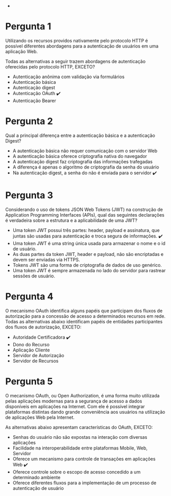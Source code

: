 - 
# Pergunta 1
Utilizando os recursos providos nativamente pelo protocolo HTTP é possível diferentes abordagens para a autenticação de usuários em uma aplicação Web.

Todas as alternativas a seguir trazem abordagens de autenticação oferecidas pelo protocolo HTTP, EXCETO?

- Autenticação anônima com validação via formulários 
- Autenticação básica
- Autenticação digest
- Autenticação OAuth :heavy_check_mark: 
- Autenticação Bearer 

# Pergunta 2
Qual a principal diferença entre a autenticação básica e a autenticação Digest?

- A autenticação básica não requer comunicação com o servidor Web
- A autenticação básica oferece criptografia nativa do navegador
- A autenticação digest faz criptografia das informações trafegadas
- A diferença é apenas o algoritmo de criptografia da senha do usuário 
- Na autenticação digest, a senha do não é enviada para o servidor :heavy_check_mark: 

# Pergunta 3
Considerando o uso de tokens JSON Web Tokens (JWT) na construção de Application Programming Interfaces (APIs), qual das seguintes declarações é verdadeira sobre a estrutura e a aplicabilidade de uma JWT?

- Uma token JWT possui três partes: header, payload e assinatura, que juntas são usadas para autenticação e troca segura de informações. :heavy_check_mark: 
- Uma token JWT é uma string única usada para armazenar o nome e o id de usuário.
- As duas partes da token JWT, header e payload, não são encriptadas e devem ser enviadas via HTTPS.
- Tokens JWT são uma forma de criptografia de dados de uso genérico.
- Uma token JWT é sempre armazenada no lado do servidor para rastrear sessões de usuário.

# Pergunta 4
O mecanismo OAuth identifica alguns papéis que participam dos fluxos de autorização para a concessão de acesso a determinados recursos em rede. Todas as alternativas abaixo identificam papéis de entidades participantes dos fluxos de autorização, EXCETO:

- Autoridade Certificadora :heavy_check_mark: 
- Dono do Recurso 
- Aplicação Cliente
- Servidor de Autorização
- Servidor de Recursos

# Pergunta 5
O mecanismo OAuth, ou Open Authorization, é uma forma muito utilizada pelas aplicações modernas para a segurança de acesso a dados disponíveis em aplicações na Internet. Com ele é possível integrar plataformas distintas dando grande conveniência aos usuários na utilização de aplicações Web pela Internet.

As alternativas abaixo apresentam características do OAuth, EXCETO:

- Senhas do usuário não são expostas na interação com diversas aplicações 
- Facilidade na interoperabilidade entre plataformas Mobile, Web, Servidor
- Oferece um mecanismo para controle de transações em aplicações Web :heavy_check_mark: 
- Oferece controle sobre o escopo de acesso concedido a um determinado ambiente
- Oferece diferentes fluxos para a implementação de um processo de autenticação de usuário

